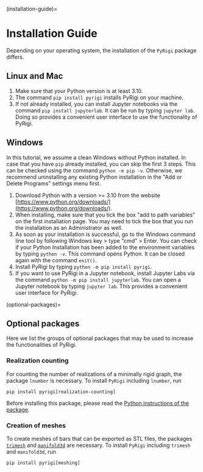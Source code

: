 (installation-guide)=

# Installation Guide

Depending on your operating system, the installation of the `PyRigi` package differs.

## Linux and Mac

1. Make sure that your Python version is at least 3.10.
2. The command `pip install pyrigi` installs PyRigi on your machine.
3. If not already installed, you can install Jupyter notebooks via the command `pip install jupyterlab`. It can be run by typing `jupyter lab`. Doing so provides a convenient user interface to use the functionality of PyRigi.


## Windows

In this tutorial, we assume a clean Windows without Python installed. In case that you have `pip` already installed, you can skip the first 3 steps. This can be checked using the command `python -m pip -v`. Otherwise, we recommend uninstalling any existing Python installation in the "Add or Delete Programs" settings menu first.

1. Download Python with a version >= 3.10 from the website [https://www.python.org/downloads/](https://www.python.org/downloads/).
2. When installing, make sure that you tick the box "add to path variables" on the first installation page. You may need to tick the box that you run the installation as an Administrator as well.
3. As soon as your installation is successful, go to the Windows command line tool by following Windows key > type "cmd" > Enter. You can check if your Python Installation has been added to the environment variables by typing `python -v`. This command opens Python. It can be closed again with the command `exit()`.
4. Install PyRigi by typing `python -m pip install pyrigi`.
5. If you want to use PyRigi in a Jupyter notebook, install Jupyter Labs via the command `python -m pip install jupyterlab`. You can open a Jupyter notebook by typing `jupyter lab`. This provides a convenient user interface for PyRigi.


(optional-packages)=
## Optional packages

Here we list the groups of optional packages that may be used to increase the functionalities of PyRigi.

### Realization counting

For counting the number of realizations of a minimally rigid graph,
the package `lnumber` is necessary. To install `PyRigi` including `lnumber`, run
```
pip install pyrigi[realization-counting]
```
Before installing this package, please read the [Python instructions of the package](https://github.com/jcapco/lnumber).

### Creation of meshes

To create meshes of bars that can be exported as STL files,
the packages [`trimesh`](https://trimesh.org/) and [`manifold3d`](https://github.com/elalish/manifold) are necessary.
To install `PyRigi` including `trimesh` and `manifold3d`, run
```
pip install pyrigi[meshing]
```
